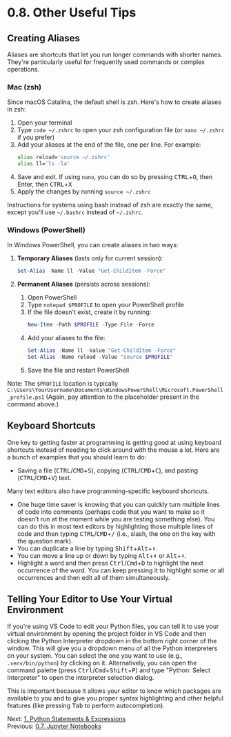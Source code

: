 # 0.8. Other Useful Tips

## Creating Aliases

Aliases are shortcuts that let you run longer commands with shorter names. They're particularly
useful for frequently used commands or complex operations.

### Mac (zsh)

Since macOS Catalina, the default shell is zsh. Here's how to create aliases in zsh:

1. Open your terminal
2. Type `code ~/.zshrc` to open your zsh configuration file (or `nano ~/.zshrc` if you prefer)
3. Add your aliases at the end of the file, one per line. For example:
   ```bash
   alias reload='source ~/.zshrc'
   alias ll='ls -la'
   ```
4. Save and exit. If using `nano`, you can do so by pressing <kbd>CTRL</kbd>+<kbd>O</kbd>, then
   Enter, then <kbd>CTRL</kbd>+<kbd>X</kbd>
5. Apply the changes by running `source ~/.zshrc`

Instructions for systems using bash instead of zsh are exactly the same, except you'll use
`~/.bashrc` instead of `~/.zshrc`.

### Windows (PowerShell)

In Windows PowerShell, you can create aliases in two ways:

1. **Temporary Aliases** (lasts only for current session):
   ```powershell
   Set-Alias -Name ll -Value "Get-ChildItem -Force"
   ```

2. **Permanent Aliases** (persists across sessions):
   1. Open PowerShell
   2. Type `notepad $PROFILE` to open your PowerShell profile
   3. If the file doesn't exist, create it by running:
      ```powershell
      New-Item -Path $PROFILE -Type File -Force
      ```
   4. Add your aliases to the file:
      ```powershell
      Set-Alias -Name ll -Value "Get-ChildItem -Force"
      Set-Alias -Name reload -Value "source $PROFILE"
      ```
   5. Save the file and restart PowerShell

Note: The `$PROFILE` location is typically
`C:\Users\YourUsername\Documents\WindowsPowerShell\Microsoft.PowerShell_profile.ps1` (Again, pay
attention to the placeholder present in the command above.)

## Keyboard Shortcuts

One key to getting faster at programming is getting good at using keyboard shortcuts instead of
needing to click around with the mouse a lot. Here are a bunch of examples that you should learn to
do:

- Saving a file (<kbd>CTRL</kbd>/<kbd>CMD</kbd>+<kbd>S</kbd>), copying
  (<kbd>CTRL</kbd>/<kbd>CMD</kbd>+<kbd>C</kbd>), and pasting
  (<kbd>CTRL</kbd>/<kbd>CMD</kbd>+<kbd>V</kbd>) text.

Many text editors also have programming-specific keyboard shortcuts.

- One huge time saver is knowing that you can quickly turn multiple lines of code into comments
  (perhaps code that you want to make so it doesn't run at the moment while you are testing
  something else). You can do this in most text editors by highlighting those multiple lines of code
  and then typing <kbd>CTRL</kbd>/<kbd>CMD</kbd>+<kbd>/</kbd> (i.e., slash, the one on the key with
  the question mark).
- You can duplicate a line by typing <kbd>Shift</kbd>+<kbd>Alt</kbd>+<kbd>⬇︎</kbd>.
- You can move a line up or down by typing <kbd>Alt</kbd>+<kbd>⬆︎</kbd> or <kbd>Alt</kbd>+<kbd>⬇︎</kbd>.
- Highlight a word and then press <kbd>Ctrl</kbd>/<kbd>Cmd</kbd>+<kbd>D</kbd> to highlight the next occurrence of the word. You can keep pressing it to highlight some or all occurrences and then edit all of them simultaneously.

## Telling Your Editor to Use Your Virtual Environment

If you're using VS Code to edit your Python files, you can tell it to use your virtual environment
by opening the project folder in VS Code and then clicking the Python Interpreter dropdown in the
bottom right corner of the window. This will give you a dropdown menu of all the Python interpreters
on your system. You can select the one you want to use (e.g., `.venv/bin/python`) by clicking on it.
Alternatively, you can open the command palette (press
<kbd>Ctrl</kbd>/<kbd>Cmd</kbd>+<kbd>Shift</kbd>+<kbd>P</kbd>) and type "Python: Select Interpreter"
to open the interpreter selection dialog.

This is important because it allows your editor to know which packages are available to you and to
give you proper syntax highlighting and other helpful features (like pressing <kbd>Tab</kbd> to
perform autocompletion).

Next: [1. Python Statements & Expressions](../CH01/1.0.%20Python%20Statements%20%26%20Expressions.md)<br>
Previous: [0.7. Jupyter Notebooks](0.7.%20Jupyter%20Notebooks.md)
